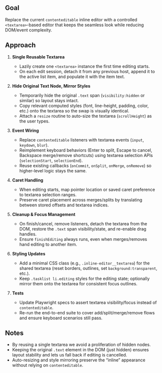 ## Goal
Replace the current `contenteditable` inline editor with a controlled `<textarea>`-based editor that keeps the seamless look while reducing DOM/event complexity.

## Approach
1. **Single Reusable Textarea**
   - Lazily create one `<textarea>` instance the first time editing starts.
   - On each edit session, detach it from any previous host, append it to the active list item, and populate it with the item text.

2. **Hide Original Text Node, Mirror Styles**
   - Temporarily hide the original `.text` span (`visibility:hidden` or similar) so layout stays intact.
   - Copy relevant computed styles (font, line-height, padding, color, etc.) onto the textarea so the swap is visually identical.
   - Attach a `resize` routine to auto-size the textarea (`scrollHeight`) as the user types.

3. **Event Wiring**
   - Replace `contenteditable` listeners with textarea events (`input`, `keydown`, `blur`).
   - Reimplement keyboard behaviors (Enter to split, Escape to cancel, Backspace merge/remove shortcuts) using textarea selection APIs (`selectionStart`, `selectionEnd`).
   - Reuse existing callbacks (`onCommit`, `onSplit`, `onMerge`, `onRemove`) so higher-level logic stays the same.

4. **Caret Handling**
   - When editing starts, map pointer location or saved caret preference to textarea selection ranges.
   - Preserve caret placement across merges/splits by translating between stored offsets and textarea indices.

5. **Cleanup & Focus Management**
   - On finish/cancel, remove listeners, detach the textarea from the DOM, restore the `.text` span visibility/state, and re-enable drag handles.
   - Ensure `finishEditing` always runs, even when merges/removes hand editing to another item.

6. **Styling Updates**
   - Add a minimal CSS class (e.g., `.inline-editor__textarea`) for the shared textarea (reset borders, outlines, set `background:transparent`, etc.).
   - Keep `.tasklist li.editing` styles for the editing state; optionally mirror them onto the textarea for consistent focus outlines.

7. **Tests**
   - Update Playwright specs to assert textarea visibility/focus instead of `contenteditable`.
   - Re-run the end-to-end suite to cover add/split/merge/remove flows and ensure keyboard scenarios still pass.

## Notes
- By reusing a single textarea we avoid a proliferation of hidden nodes.
- Keeping the original `.text` element in the DOM (just hidden) ensures layout stability and lets us fall back if editing is cancelled.
- Auto-resizing and style mirroring preserve the “inline” appearance without relying on `contenteditable`.
